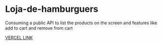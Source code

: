 # Loja-de-hamburguers
Consuming a public API to list the products on the screen and features like add to cart and remove from cart

[VERCEL LINK](https://react-entrega-s1-hamburgueria-da-kenzie-shirator.vercel.app)
